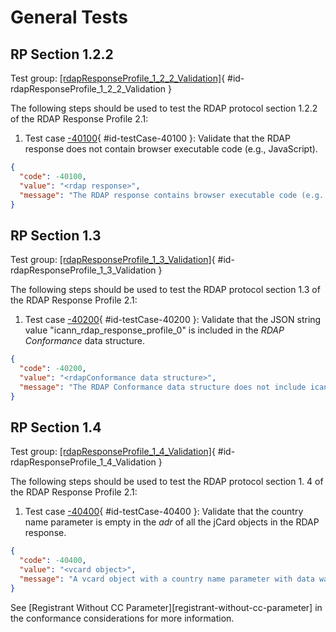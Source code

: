 # General Tests

## RP Section 1.2.2

Test group: [[rdapResponseProfile_1_2_2_Validation]](#id-rdapResponseProfile_1_2_2_Validation){ #id-rdapResponseProfile_1_2_2_Validation }

The following steps should be used to test the RDAP protocol section 1.2.2 of the RDAP Response Profile 2.1:

1. Test case [-40100](#id-testCase-40100){ #id-testCase-40100 }: Validate that the RDAP response does not contain browser executable code (e.g., JavaScript).
``` json
{
  "code": -40100,
  "value": "<rdap response>",
  "message": "The RDAP response contains browser executable code (e.g., JavaScript). See section 1.2.2 of the RDAP_Response_Profile_2_1."
}
```

## RP Section 1.3 

Test group: [[rdapResponseProfile_1_3_Validation]](#id-rdapResponseProfile_1_3_Validation){ #id-rdapResponseProfile_1_3_Validation }

The following steps should be used to test the RDAP protocol section 1.3 of the  RDAP Response Profile 2.1:

1. Test case [-40200](#id-testCase-40200){ #id-testCase-40200 }: Validate that the JSON string value "icann_rdap_response_profile_0" is included in the _RDAP Conformance_ data structure.
``` json
{
  "code": -40200,
  "value": "<rdapConformance data structure>",
  "message": "The RDAP Conformance data structure does not include icann_rdap_response_profile_0. See section 1.3 of the RDAP_Response_Profile_2_1."
}
```

## RP Section 1.4 

Test group: [[rdapResponseProfile_1_4_Validation]](#id-rdapResponseProfile_1_4_Validation){ #id-rdapResponseProfile_1_4_Validation }

The following steps should be used to test the RDAP protocol section 1. 4 of the RDAP Response Profile 2.1:

1. Test case [-40400](#id-testCase-40400){ #id-testCase-40400 }: Validate that the country name parameter is empty in the _adr_ of all the jCard objects in the RDAP response.
``` json
{
  "code": -40400,
  "value": "<vcard object>",
  "message": "A vcard object with a country name parameter with data was found. "
}
```
See [Registrant Without CC Parameter][registrant-without-cc-parameter] in the conformance considerations for more information.
